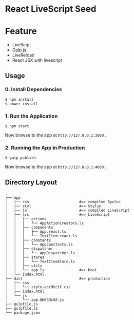 # React LiveScript Seed

# Feature

- LiveScipt
- Gulp.js
- LiveReload
- React JSX with livescript

## Usage
### 0. Install Dependencies
```
$ npm install
$ bower install
```

### 1. Run the Application

```
$ npm start
```

Now browse to the app at `http://127.0.0.1:3000` .

### 2. Running the App in Production 

```
$ gulp publish
```

Now browse to the app at `http://127.0.0.1:4000` .

## Directory Layout

```
.
├── app
│   ├── css                       #=> compiled Syulus
│   ├── styl                      #=> Stylus
│   ├── js                        #=> compiled LiveScript
│   ├── src                       #=> LiveScript
│   │   ├── actions
│   │   │   └── AppActionCreators.ls
│   │   ├── components
│   │   │   ├── App.react.ls
│   │   │   └── TextItem.react.ls
│   │   ├── constants
│   │   │   └── AppConstants.ls
│   │   ├── dispatcher
│   │   │   └── AppDispatcher.ls
│   │   ├── stores
│   │   │   └── TextItemStore.ls
│   │   ├── utils
│   │   └── app.ls                #=> boot 
│   └── index.html              
├── dist                          #=> production
│   ├── css
│   │   └── style-acc9bc1f.css
│   ├── index.html
│   └── js
│       └── app-8b633c80.js
├── gulpfile.js
├── gulpfile.ls
└── package.json
```
